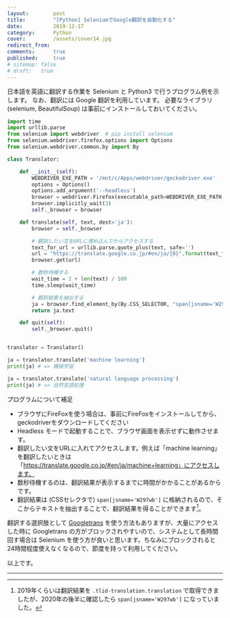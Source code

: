 ```yaml
---
layout:        post
title:         "[Python] SeleniumでGoogle翻訳を自動化する"
date:          2019-12-17
category:      Python
cover:         /assets/cover14.jpg
redirect_from:
comments:      true
published:     true
# sitemap: false
# draft:   true
---
```


日本語を英語に翻訳する作業を Selenium と Python3 で行うプログラム例を示します。
なお、翻訳には Google 翻訳を利用しています。
必要なライブラリ (selenium, BeautifulSoup) は事前にインストールしておいてください。

```python
import time
import urllib.parse
from selenium import webdriver  # pip install selenium
from selenium.webdriver.firefox.options import Options
from selenium.webdriver.common.by import By

class Translator:

    def __init__(self):
        WEBDRIVER_EXE_PATH = '/mnt/c/Apps/webdriver/geckodriver.exe'
        options = Options()
        options.add_argument('--headless')
        browser = webdriver.Firefox(executable_path=WEBDRIVER_EXE_PATH, options=options)
        browser.implicitly_wait(3)
        self._browser = browser

    def translate(self, text, dest='ja'):
        browser = self._browser

        # 翻訳したい文をURLに埋め込んでからアクセスする
        text_for_url = urllib.parse.quote_plus(text, safe='')
        url = "https://translate.google.co.jp/#en/ja/{0}".format(text_for_url)
        browser.get(url)

        # 数秒待機する
        wait_time = 2 + len(text) / 100
        time.sleep(wait_time)

        # 翻訳結果を抽出する
        ja = browser.find_element_by(By.CSS_SELECTOR, "span[jsname='W297wb']")
        return ja.text

    def quit(self):
        self._browser.quit()


translator = Translator()

ja = translator.translate('machine learning')
print(ja) # => 機械学習

ja = translator.translate('natural language processing')
print(ja) # => 自然言語処理
```

プログラムについて補足

- ブラウザにFireFoxを使う場合は、事前にFireFoxをインストールしてから、geckodriverをダウンロードしてください
- Headless モードで起動することで、ブラウザ画面を表示せずに動作させます。
- 翻訳したい文をURLに入れてアクセスします。例えば「machine learning」を翻訳したいときは「https://translate.google.co.jp/#en/ja/machine+learning」にアクセスします。
- 数秒待機するのは、翻訳結果が表示するまでに時間がかかることがあるからです。
- 翻訳結果は (CSSセレクタで) `span[jsname='W297wb']` に格納されるので、そこからテキストを抽出することで、翻訳結果を得ることができます[^1]。

[^1]: 2019年くらいは翻訳結果を `.tlid-translation.translation` で取得できましたが、2020年の後半に確認したら `span[jsname='W297wb']` になっていました。

翻訳する選択肢として [Googletrans](https://github.com/ssut/py-googletrans) を使う方法もありますが、大量にアクセスした時に Googletrans の方がブロックされやすいので、システムとして長時間回す場合は Selenium を使う方が良いと思います。ちなみにブロックされると24時間程度使えなくなるので、節度を持って利用してください。

以上です。

---

